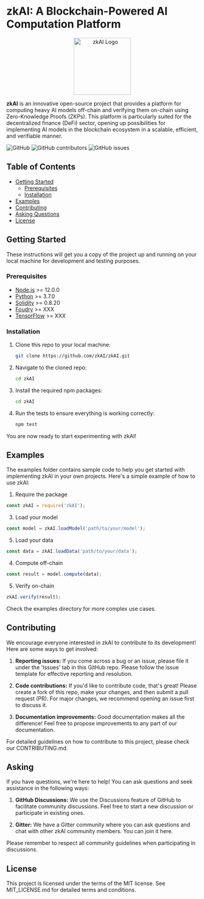# zkAI: A Blockchain-Powered AI Computation Platform

<p align="center">
  <img src="https://example.com/assets/logo.svg" alt="zkAI Logo" width="150">
</p>

**zkAI** is an innovative open-source project that provides a platform for computing heavy AI models off-chain and verifying them on-chain using Zero-Knowledge Proofs (ZKPs). This platform is particularly suited for the decentralized finance (DeFi) sector, opening up possibilities for implementing AI models in the blockchain ecosystem in a scalable, efficient, and verifiable manner.

![GitHub](https://img.shields.io/github/license/zkAI/zkAI)
![GitHub contributors](https://img.shields.io/github/contributors/zkAI/zkAI)
![GitHub issues](https://img.shields.io/github/issues/zkAI/zkAI)

## Table of Contents

- [Getting Started](#getting-started)
  - [Prerequisites](#prerequisites)
  - [Installation](#installation)
- [Examples](#examples)
- [Contributing](#contributing)
- [Asking Questions](#asking-questions)
- [License](#license)

## Getting Started

These instructions will get you a copy of the project up and running on your local machine for development and testing purposes.

### Prerequisites

- [Node.js](https://nodejs.org/) >= 12.0.0
- [Python](https://www.python.org/) >= 3.7.0
- [Solidity](https://soliditylang.org/) >= 0.8.20
- [Foudry](https://github.com/foundry-rs/foundry) >= XXX
- [TensorFlow](https://www.tensorflow.org) >= XXX

### Installation

1. Clone this repo to your local machine:

   ```bash
   git clone https://github.com/zkAI/zkAI.git

2. Navigate to the cloned repo:

   ```bash
   cd zkAI

3. Install the required npm packages:

   ```bash
   cd zkAI

4. Run the tests to ensure everything is working correctly:

   ```bash
   npm test

You are now ready to start experimenting with zkAI!

## Examples

The examples folder contains sample code to help you get started with implementing zkAI in your own projects. Here's a simple example of how to use zkAI:

1. Require the package

```javascript
const zkAI = require('zkAI');
```

3. Load your model

```javascript
const model = zkAI.loadModel('path/to/your/model');
```

5. Load your data

```javascript
const data = zkAI.loadData('path/to/your/data');
```

4. Compute off-chain

```javascript
const result = model.compute(data);
```

5. Verify on-chain

```javascript
zkAI.verify(result);
```

Check the examples directory for more complex use cases.

## Contributing 

We encourage everyone interested in zkAI to contribute to its development! Here are some ways to get involved:

1. **Reporting issues:** If you come across a bug or an issue, please file it under the 'Issues' tab in this GitHub repo. Please follow the issue template for effective reporting and resolution.

2. **Code contributions:** If you'd like to contribute code, that's great! Please create a fork of this repo, make your changes, and then submit a pull request (PR). For major changes, we recommend opening an issue first to discuss it.

3. **Documentation improvements:** Good documentation makes all the difference! Feel free to propose improvements to any part of our documentation.

For detailed guidelines on how to contribute to this project, please check our CONTRIBUTING.md.

## Asking

If you have questions, we're here to help! You can ask questions and seek assistance in the following ways:

1. **GitHub Discussions:** We use the Discussions feature of GitHub to facilitate community discussions. Feel free to start a new discussion or participate in existing ones.

2. **Gitter:** We have a Gitter community where you can ask questions and chat with other zkAI community members. You can join it here.

Please remember to respect all community guidelines when participating in discussions.

## License

This project is licensed under the terms of the MIT license. See MIT_LICENSE.md for detailed terms and conditions.
